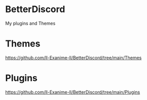 # BetterDiscord
My plugins and Themes
# Themes
https://github.com/ll-Exanime-ll/BetterDiscord/tree/main/Themes
# Plugins
https://github.com/ll-Exanime-ll/BetterDiscord/tree/main/Plugins
